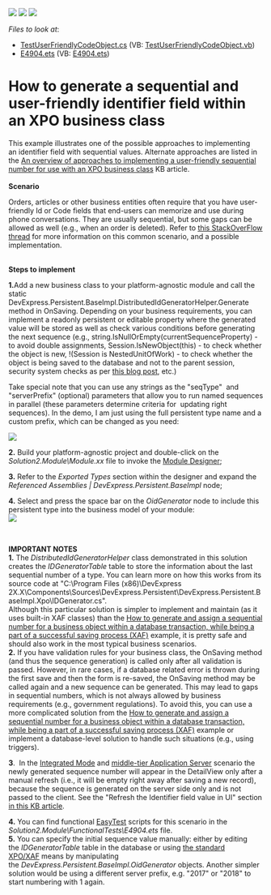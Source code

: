 <!-- default badges list -->
![](https://img.shields.io/endpoint?url=https://codecentral.devexpress.com/api/v1/VersionRange/128590649/15.2.4%2B)
[![](https://img.shields.io/badge/Open_in_DevExpress_Support_Center-FF7200?style=flat-square&logo=DevExpress&logoColor=white)](https://supportcenter.devexpress.com/ticket/details/E4904)
[![](https://img.shields.io/badge/📖_How_to_use_DevExpress_Examples-e9f6fc?style=flat-square)](https://docs.devexpress.com/GeneralInformation/403183)
<!-- default badges end -->
<!-- default file list -->
*Files to look at*:

* [TestUserFriendlyCodeObject.cs](./CS/Solution2.Module/BusinessObjects/TestUserFriendlyCodeObject.cs) (VB: [TestUserFriendlyCodeObject.vb](./VB/Solution2.Module/BusinessObjects/TestUserFriendlyCodeObject.vb))
* [E4904.ets](./CS/Solution2.Module/FunctionalTests/E4904.ets) (VB: [E4904.ets](./VB/Solution2.Module/FunctionalTests/E4904.ets))
<!-- default file list end -->
# How to generate a sequential and user-friendly identifier field within an XPO business class


<p>This example illustrates one of the possible approaches to implementing an identifier field with sequential values. Alternate approaches are listed in the <a href="https://www.devexpress.com/Support/Center/p/T567184">An overview of approaches to implementing a user-friendly sequential number for use with an XPO business class</a> KB article.<strong><br><br>Scenario</strong></p>
<p>Orders, articles or other business entities often require that you have user-friendly Id or Code fields that end-users can memorize and use during phone conversations. They are usually sequential, but some gaps can be allowed as well (e.g., when an order is deleted). Refer to <a href="http://stackoverflow.com/questions/5924499/"><u>this StackOverFlow thread</u></a> for more information on this common scenario, and a possible implementation.<br><br></p>
<p><strong>Steps to implement</strong></p>
<p><strong>1.</strong>Add a new business class to your platform-agnostic module and call the static DevExpress.Persistent.BaseImpl.DistributedIdGeneratorHelper.Generate method in OnSaving. Depending on your business requirements, you can implement a readonly persistent or editable property where the generated value will be stored as well as check various conditions before generating the next sequence (e.g., string.IsNullOrEmpty(currentSequenceProperty) - to avoid double assignments, Session.IsNewObject(this) - to check whether the object is new, !(Session is NestedUnitOfWork) - to check whether the object is being saved to the database and not to the parent session, security system checks as per <a href="http://dennisgaravsky.blogspot.com/2013/03/beware-of-sessiondatalayer-in-middle.html">this blog post</a>, etc.)</p>
<p>Take special note that you can use any strings as the "seqType"  and "serverPrefix" (optional) parameters that allow you to run named sequences in parallel (these parameters determine criteria for  updating right sequences). In the demo, I am just using the full persistent type name and a custom prefix, which can be changed as you need:</p>
<p><img src="https://raw.githubusercontent.com/DevExpress-Examples/how-to-generate-a-sequential-and-user-friendly-identifier-field-within-an-xpo-business-class-e4904/15.2.4+/media/23987c12-512c-11e7-80c0-00155d624807.png"></p>
<p><strong>2.</strong> Build your platform-agnostic project and double-click on the <em>Solution2.Module\Module.xx</em> file to invoke the <a href="http://documentation.devexpress.com/#Xaf/CustomDocument2828"><u>Module Designer</u></a>;</p>
<p><strong>3.</strong> Refer to the <em>Exported Types</em> section within the designer and expand the <em>Referenced Assemblies | DevExpress.Persistent.BaseImpl</em> node;</p>
<p><strong>4.</strong> Select and press the space bar on the <em>OidGenerator</em> node to include this persistent type into the business model of your module:<br><img src="https://raw.githubusercontent.com/DevExpress-Examples/how-to-generate-a-sequential-and-user-friendly-identifier-field-within-an-xpo-business-class-e4904/15.2.4+/media/ea171854-ec1c-11e5-80bf-00155d62480c.png"></p>
<p> </p>
<p><strong>IMPORTANT NOTES</strong><br> <strong>1.</strong> The <em>DistributedIdGeneratorHelper </em>class demonstrated in this solution creates the <em>IDGeneratorTable </em>table to store the information about the last sequential number of a type. You can learn more on how this works from its source code at "C:\Program Files (x86)\DevExpress 2X.X\Components\Sources\DevExpress.Persistent\DevExpress.Persistent.BaseImpl.Xpo\IDGenerator.cs".<br> Although this particular solution is simpler to implement and maintain (as it uses built-in XAF classes) than the <a href="https://www.devexpress.com/Support/Center/p/E2829">How to generate and assign a sequential number for a business object within a database transaction, while being a part of a successful saving process (XAF)</a> example, it is pretty safe and should also work in the most typical business scenarios.<br><strong>2.</strong> If you have validation rules for your business class, the OnSaving method (and thus the sequence generation) is called only after all validation is passed. However, in rare cases, if a database related error is thrown during the first save and then the form is re-saved, the OnSaving method may be called again and a new sequence can be generated. This may lead to gaps in sequential numbers, which is not always allowed by business requirements (e.g., government regulations). To avoid this, you can use a more complicated solution from the <a href="https://www.devexpress.com/Support/Center/p/E2829">How to generate and assign a sequential number for a business object within a database transaction, while being a part of a successful saving process (XAF)</a> example or implement a database-level solution to handle such situations (e.g., using triggers).</p>
<p><strong>3</strong>.  In the <a href="https://documentation.devexpress.com/#eXpressAppFramework/CustomDocument113436">Integrated Mode</a> and <a href="http://documentation.devexpress.com/#Xaf/CustomDocument3438"><u>middle-tier Application Server</u></a> scenario the newly generated sequence number will appear in the DetailView only after a manual refresh (i.e., it will be empty right away after saving a new record), because the sequence is generated on the server side only and is not passed to the client. See the "Refresh the Identifier field value in UI" section <a href="https://www.devexpress.com/Support/Center/p/T567184">in this KB article</a>.</p>
<p><strong>4.</strong> You can find functional <a href="http://documentation.devexpress.com/#Xaf/CustomDocument3206"><u>EasyTest</u></a> scripts for this scenario in the <em>Solution2.Module\FunctionalTests\E4904.ets</em> file.<br><strong>5.</strong> You can specify the initial sequence value manually: either by editing the <em>IDGeneratorTable</em> table in the database or using <a href="https://documentation.devexpress.com/eXpressAppFramework/CustomDocument113711.aspx">the standard XPO/XAF</a> means by manipulating the <em>DevExpress.Persistent.BaseImpl.OidGenerator</em> objects. Another simpler solution would be using a different server prefix, e.g. "2017" or "2018" to start numbering with 1 again.
